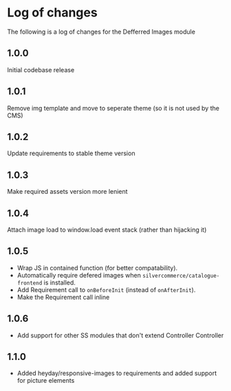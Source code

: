 # Log of changes

The following is a log of changes for the Defferred Images module

## 1.0.0

Initial codebase release

## 1.0.1

Remove img template and move to seperate theme (so it is not used by the CMS)

## 1.0.2

Update requirements to stable theme version

## 1.0.3

Make required assets version more lenient

## 1.0.4

Attach image load to window.load event stack (rather than hijacking it)

## 1.0.5

* Wrap JS in contained function (for better compatability).
* Automatically require defered images when `silvercommerce/catalogue-frontend` is installed.
* Add Requirement call to `onBeforeInit` (instead of `onAfterInit`).
* Make the Requirement call inline

## 1.0.6

* Add support for other SS modules that don't extend Controller Controller

## 1.1.0

* Added heyday/responsive-images to requirements and added support for picture elements